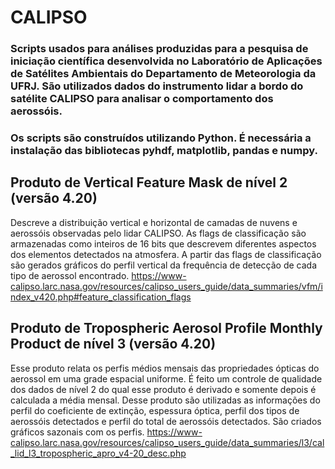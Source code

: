 # CALIPSO
### Scripts usados para análises produzidas para a pesquisa de iniciação científica desenvolvida no Laboratório de Aplicações de Satélites Ambientais do Departamento de Meteorologia da UFRJ. São utilizados dados do instrumento lidar a bordo do satélite CALIPSO para analisar o comportamento dos aerossóis. 
### Os scripts são construídos utilizando Python. É necessária a instalação das bibliotecas pyhdf, matplotlib, pandas e numpy.

## Produto de Vertical Feature Mask de nível 2 (versão 4.20)

Descreve a distribuição vertical e horizontal de camadas de nuvens e aerossóis observadas pelo lidar CALIPSO. As flags de classificação são armazenadas como inteiros de 16 bits que descrevem diferentes aspectos dos elementos detectados na atmosfera.
A partir das flags de classificação são gerados gráficos do perfil vertical da frequência de detecção de cada tipo de aerossol encontrado.
https://www-calipso.larc.nasa.gov/resources/calipso_users_guide/data_summaries/vfm/index_v420.php#feature_classification_flags

## Produto de Tropospheric Aerosol Profile Monthly Product de nível 3 (versão 4.20)

Esse produto relata os perfis médios mensais das propriedades ópticas do aerossol em uma grade espacial uniforme. É feito um controle de qualidade dos dados de nível 2 do qual esse produto é derivado e somente depois é calculada a média mensal.
Desse produto são utilizadas as informações do perfil do coeficiente de extinção, espessura óptica, perfil dos tipos de aerossóis detectados e perfil do total de aerossóis detectados. São criados gráficos sazonais com os perfis.
https://www-calipso.larc.nasa.gov/resources/calipso_users_guide/data_summaries/l3/cal_lid_l3_tropospheric_apro_v4-20_desc.php
